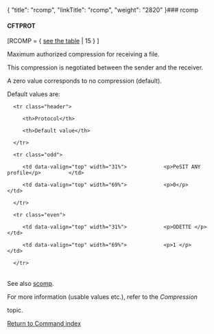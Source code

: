 {
    "title": "rcomp",
    "linkTitle": "rcomp",
    "weight": "2820"
}### <span id="rcomp"></span>rcomp

#### CFTPROT

\[RCOMP = { <u>see the table</u> | 15 } \]

Maximum authorized compression for receiving a file.
This compression is negotiated between the sender and the receiver.

A zero value corresponds to no compression (default).

Default values are:

<table data-border="1" data-cellspacing="0">
   <thead>
      <tr class="header">
         <th>Protocol</th>
         <th>Default value</th>
      </tr>
   </thead>
   <tbody>
      <tr class="odd">
         <td data-valign="top" width="31%">            <p>PeSIT ANY profile</p>         </td>
         <td data-valign="top" width="69%">            <p>0</p>         </td>
      </tr>
      <tr class="even">
         <td data-valign="top" width="31%">            <p>ODETTE </p>         </td>
         <td data-valign="top" width="69%">            <p>1 </p>         </td>
      </tr>
   </tbody>
</table>

See also [scomp](scomp).

For more information (usable values etc.), refer to the *Compression*
topic.

[Return to Command index](../)
